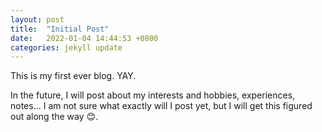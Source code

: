 ```yaml
---
layout: post
title:  "Initial Post"
date:   2022-01-04 14:44:53 +0800
categories: jekyll update
---
```

This is my first ever blog. YAY. 

In the future, I will post about my interests and hobbies, experiences, notes... I am not sure what exactly will I post yet, but I will get this figured out along the way :blush:​.

